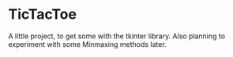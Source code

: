 # TicTacToe
A little project, to get some with the tkinter library.
Also planning to experiment with some Minmaxing methods later.
